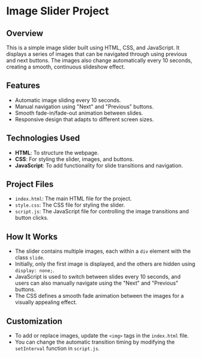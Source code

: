 # Image Slider Project

## Overview
This is a simple image slider built using HTML, CSS, and JavaScript. It displays a series of images that can be navigated through using previous and next buttons. The images also change automatically every 10 seconds, creating a smooth, continuous slideshow effect.

## Features
- Automatic image sliding every 10 seconds.
- Manual navigation using "Next" and "Previous" buttons.
- Smooth fade-in/fade-out animation between slides.
- Responsive design that adapts to different screen sizes.
  
## Technologies Used
- **HTML**: To structure the webpage.
- **CSS**: For styling the slider, images, and buttons.
- **JavaScript**: To add functionality for slide transitions and navigation.

## Project Files
- `index.html`: The main HTML file for the project.
- `style.css`: The CSS file for styling the slider.
- `script.js`: The JavaScript file for controlling the image transitions and button clicks.

## How It Works
- The slider contains multiple images, each within a `div` element with the class `slide`.
- Initially, only the first image is displayed, and the others are hidden using `display: none;`.
- JavaScript is used to switch between slides every 10 seconds, and users can also manually navigate using the "Next" and "Previous" buttons.
- The CSS defines a smooth fade animation between the images for a visually appealing effect.

## Customization
- To add or replace images, update the `<img>` tags in the `index.html` file.
- You can change the automatic transition timing by modifying the `setInterval` function in `script.js`.
